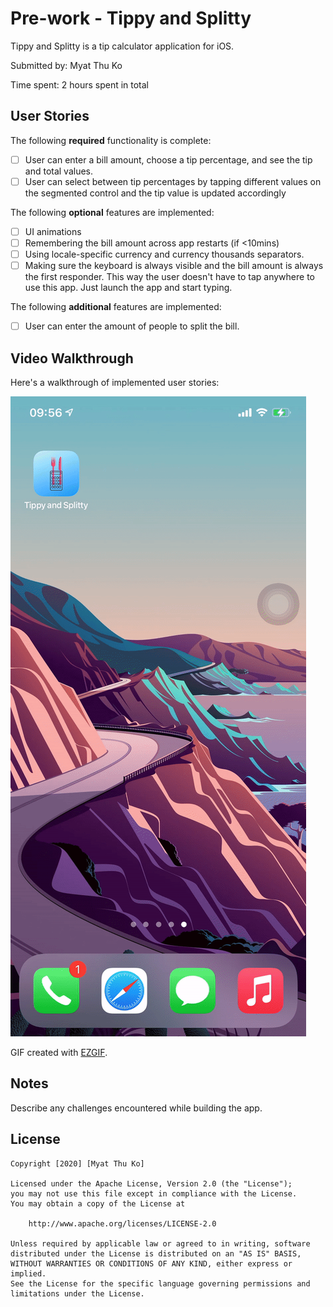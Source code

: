 # Pre-work - Tippy and Splitty

Tippy and Splitty is a tip calculator application for iOS.

Submitted by: Myat Thu Ko

Time spent: 2 hours spent in total

## User Stories

The following **required** functionality is complete:

* [ ] User can enter a bill amount, choose a tip percentage, and see the tip and total values.
* [ ] User can select between tip percentages by tapping different values on the segmented control and the tip value is updated accordingly

The following **optional** features are implemented:

* [ ] UI animations
* [ ] Remembering the bill amount across app restarts (if <10mins)
* [ ] Using locale-specific currency and currency thousands separators.
* [ ] Making sure the keyboard is always visible and the bill amount is always the first responder. This way the user doesn't have to tap anywhere to use this app. Just launch the app and start typing.

The following **additional** features are implemented:

- [ ] User can enter the amount of people to split the bill.

## Video Walkthrough

Here's a walkthrough of implemented user stories:

<img src='tipCalculator.gif' title='Video Walkthrough' width='' alt='Video Walkthrough' />

GIF created with [EZGIF](https://ezgif.com/video-to-gif).

## Notes

Describe any challenges encountered while building the app.

## License

    Copyright [2020] [Myat Thu Ko]

    Licensed under the Apache License, Version 2.0 (the "License");
    you may not use this file except in compliance with the License.
    You may obtain a copy of the License at

        http://www.apache.org/licenses/LICENSE-2.0

    Unless required by applicable law or agreed to in writing, software
    distributed under the License is distributed on an "AS IS" BASIS,
    WITHOUT WARRANTIES OR CONDITIONS OF ANY KIND, either express or implied.
    See the License for the specific language governing permissions and
    limitations under the License.
